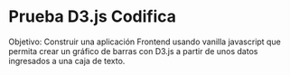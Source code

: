 # Prueba D3.js Codifica

Objetivo: Construir una aplicación Frontend usando vanilla javascript que permita crear un gráfico de barras con
D3.js a partir de unos datos ingresados a una caja de texto.
